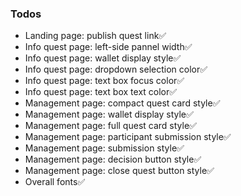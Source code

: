 ### Todos
- Landing page: publish quest link✅
- Info quest page: left-side pannel width✅
- Info quest page: wallet display style✅
- Info quest page: dropdown selection color✅
- Info quest page: text box focus color✅
- Info quest page: text box text color✅
- Management page: compact quest card style✅
- Management page: wallet display style✅
- Management page: full quest card style✅
- Management page: participant submission style✅
- Management page: submission style✅
- Management page: decision button style✅
- Management page: close quest button style✅
- Overall fonts✅